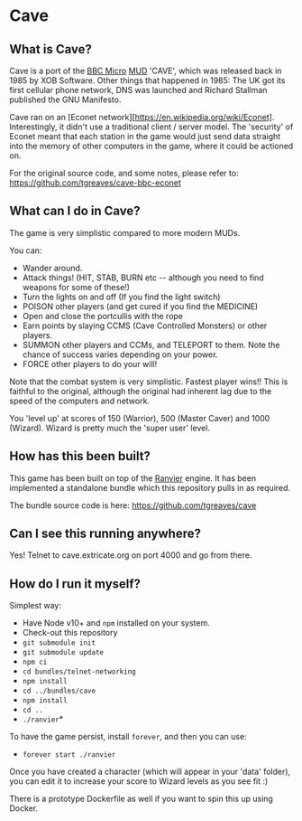 # Cave

## What is Cave?

Cave is a port of the [BBC Micro](https://en.wikipedia.org/wiki/BBC_Micro) [MUD](https://en.wikipedia.org/wiki/MUD) 'CAVE', which was released back in 1985 by XOB Software.  Other things that happened in 1985: The UK got its first cellular phone network, DNS was launched and Richard Stallman published the GNU Manifesto.

Cave ran on an [Econet network][https://en.wikipedia.org/wiki/Econet].  Interestingly, it didn't use a traditional client / server model.  The 'security' of Econet meant that each station in the game would just send data straight into the memory of other computers in the game, where it could be actioned on.

For the original source code, and some notes, please refer to: https://github.com/tgreaves/cave-bbc-econet

## What can I do in Cave?

The game is very simplistic compared to more modern MUDs.

You can:

* Wander around.
* Attack things! (HIT, STAB, BURN etc -- although you need to find weapons for some of these!)
* Turn the lights on and off (If you find the light switch)
* POISON other players  (and get cured if you find the MEDICINE)
* Open and close the portcullis with the rope
* Earn points by slaying CCMS (Cave Controlled Monsters) or other players.
* SUMMON other players and CCMs, and TELEPORT to them.  Note the chance of success varies depending on your power.
* FORCE other players to do your will!

Note that the combat system is very simplistic.  Fastest player wins!!  This is faithful to the original, although the original had inherent lag due to the speed of the computers and network.

You 'level up' at scores of 150 (Warrior), 500 (Master Caver) and 1000 (Wizard).  Wizard is pretty much the 'super user' level.

## How has this been built?

This game has been built on top of the [Ranvier](https://ranviermud.com) engine.  It has been implemented a standalone bundle which this repository pulls in as required.  

The bundle source code is here: https://github.com/tgreaves/cave

## Can I see this running anywhere?

Yes!  Telnet to cave.extricate.org on port 4000 and go from there.

## How do I run it myself?

Simplest way:

* Have Node v10+ and `npm` installed on your system.
* Check-out this repository
* `git submodule init`
* `git submodule update`
* `npm ci`
* `cd bundles/telnet-networking`
* `npm install`
* `cd ../bundles/cave`
* `npm install`
* `cd ..`
* `./ranvier`*

To have the game persist, install `forever`, and then you can use:

* `forever start ./ranvier`

Once you have created a character (which will appear in your 'data' folder), you can edit it to increase your score to Wizard levels as you see fit :)

There is a prototype Dockerfile as well if you want to spin this up using Docker.
